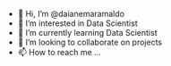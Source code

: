 - 👋 Hi, I’m @daianemaramaldo
- 👀 I’m interested in Data Scientist
- 🌱 I’m currently learning Data Scientist
- 💞️ I’m looking to collaborate on projects
- 📫 How to reach me ...

<!---
daianemm1/daianemm1 is a ✨ special ✨ repository because its `README.md` (this file) appears on your GitHub profile.
You can click the Preview link to take a look at your changes.
--->
